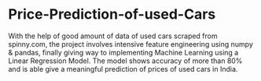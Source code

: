 # Price-Prediction-of-used-Cars
With the help of good amount of data of used cars scraped from spinny.com, the project involves intensive feature engineering using numpy &amp; pandas, finally giving way to implementing Machine Learning using a Linear Regression Model. The model shows accuracy of more than 80% and is able give a meaningful prediction of prices of used cars in India.
